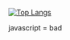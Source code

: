 [![Top Langs](https://github-readme-stats.vercel.app/api/top-langs/?username=feenko&theme=dark&border_color=252625)](https://github.com/yourusername/github-readme-stats)

javascript = bad
